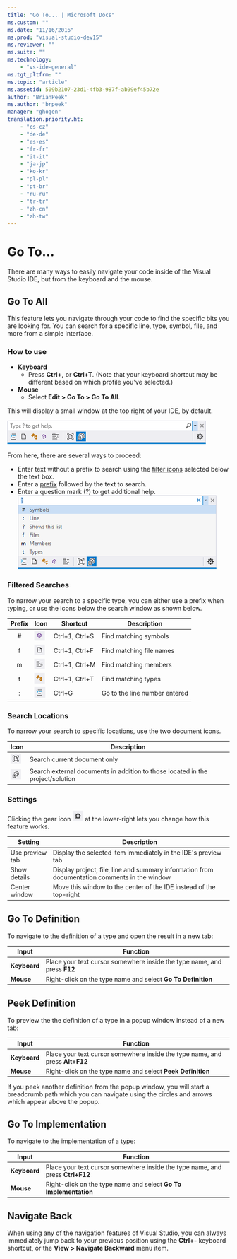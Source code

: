 ```yaml
---
title: "Go To... | Microsoft Docs"
ms.custom: ""
ms.date: "11/16/2016"
ms.prod: "visual-studio-dev15"
ms.reviewer: ""
ms.suite: ""
ms.technology: 
    - "vs-ide-general"
ms.tgt_pltfrm: ""
ms.topic: "article"
ms.assetid: 509b2107-23d1-4fb3-987f-ab99ef45b72e
author: "BrianPeek"
ms.author: "brpeek"
manager: "ghogen"
translation.priority.ht: 
    - "cs-cz"
    - "de-de"
    - "es-es"
    - "fr-fr"
    - "it-it"
    - "ja-jp"
    - "ko-kr"
    - "pl-pl"
    - "pt-br"
    - "ru-ru"
    - "tr-tr"
    - "zh-cn"
    - "zh-tw"
---
```


# Go To...
There are many ways to easily navigate your code inside of the Visual Studio IDE, but from the keyboard and the mouse.

## Go To All
This feature lets you navigate through your code to find the specific bits you are looking for.  You can search for a specific line, type, symbol, file, and more from a simple interface.

### How to use
* **Keyboard**
  * Press **Ctrl+,** or **Ctrl+T**.  (Note that your keyboard shortcut may be different based on which profile you've selected.)
* **Mouse**
  * Select **Edit > Go To > Go To All**.

This will display a small window at the top right of your IDE, by default.

![Go To All](media/gotoall.png)

From here, there are several ways to proceed:
* Enter text without a prefix to search using the [filter icons](#filtered-searches) selected below the text box.
* Enter a [prefix](#filtered-searches) followed by the text to search.
* Enter a question mark (?) to get additional help.
  ![Go To All Help](media/gotoall_help.png)

### Filtered Searches
To narrow your search to a specific type, you can either use a prefix when typing, or use the icons below the search window as shown below.

Prefix | Icon | Shortcut | Description
:----: | ---- | -------- | ---
#      | ![Symbol Icon](media/gotoall_symbolicon.png) | Ctrl+1, Ctrl+S | Find matching symbols
f      | ![File Icon](media/gotoall_fileicon.png)     | Ctrl+1, Ctrl+F | Find matching file names
m      | ![Member Icon](media/gotoall_membericon.png) | Ctrl+1, Ctrl+M | Find matching members
t      | ![Type Icon](media/gotoall_typeicon.png)     | Ctrl+1, Ctrl+T | Find matching types
:      | ![Line Icon](media/gotoall_lineicon.png)     | Ctrl+G         | Go to the line number entered

### Search Locations
To narrow your search to specific locations, use the two document icons.

Icon | Description
---- | ---
![Current Document](media/gotoall_currentdocument.png) | Search current document only
![External Documents](media/gotoall_external.png) | Search external documents in addition to those located in the project/solution

### Settings
Clicking the gear icon ![Gear Icon](media/gotoall_gear.png) at the lower-right lets you change how this feature works.

Setting | Description
------- | ---
Use preview tab | Display the selected item immediately in the IDE's preview tab
Show details    | Display project, file, line and summary information from documentation comments in the window
Center window   | Move this window to the center of the IDE instead of the top-right

## Go To Definition
To navigate to the definition of a type and open the result in a new tab:

Input        | Function 
------------ | ---
**Keyboard** | Place your text cursor somewhere inside the type name, and press **F12**
**Mouse**    | Right-click on the type name and select **Go To Definition**

## Peek Definition
To preview the the definition of a type in a popup window instead of a new tab:

Input        | Function 
------------ | ---
**Keyboard** | Place your text cursor somewhere inside the type name, and press **Alt+F12**
**Mouse**    | Right-click on the type name and select **Peek Definition**

If you peek another definition from the popup window, you will start a breadcrumb path which you can navigate using the circles and arrows which appear above the popup.

## Go To Implementation
To navigate to the implementation of a type:

Input        | Function 
------------ | ---
**Keyboard** | Place your text cursor somewhere inside the type name, and press **Ctrl+F12**
**Mouse**    | Right-click on the type name and select **Go To Implementation**

## Navigate Back
When using any of the navigation features of Visual Studio, you can always immediately jump back to your previous position using the **Ctrl+-** keyboard shortcut, or the **View > Navigate Backward** menu item.

